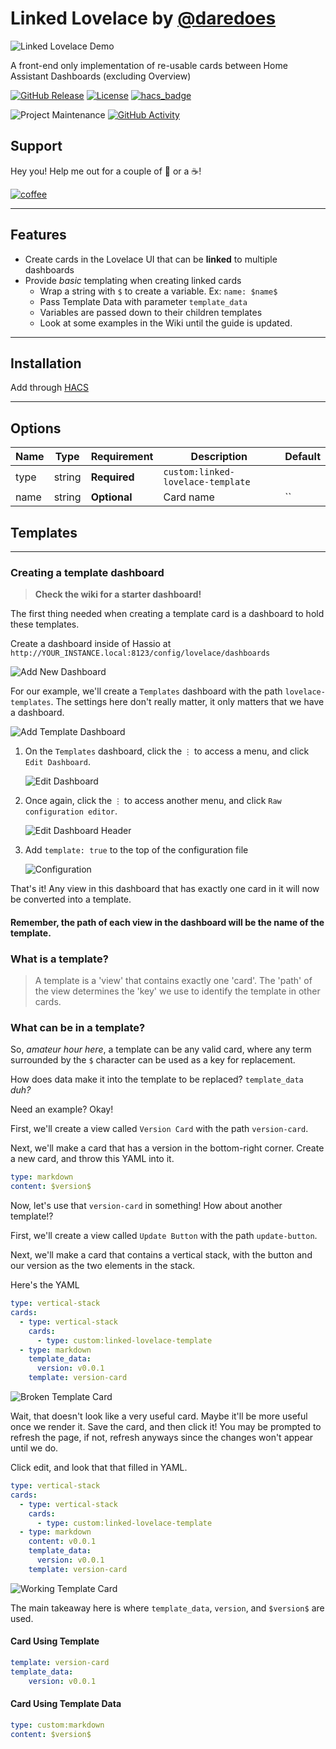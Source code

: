 # Linked Lovelace by [@daredoes](https://www.github.com/daredoes)

![Linked Lovelace Demo](/docs/imgs/LinkedLoveLace.gif)

A front-end only implementation of re-usable cards between Home Assistant Dashboards (excluding Overview)

[![GitHub Release][releases-shield]][releases]
[![License][license-shield]](LICENSE.md)
[![hacs_badge](https://img.shields.io/badge/HACS-Default-blue.svg)](https://github.com/hacs/integration)

![Project Maintenance][maintenance-shield]
[![GitHub Activity][commits-shield]][commits]

## Support

Hey you! Help me out for a couple of :beers: or a :coffee:!

[![coffee](https://www.buymeacoffee.com/assets/img/custom_images/black_img.png)](https://www.buymeacoffee.com/daredoes)

---

##  Features

* Create cards in the Lovelace UI that can be **linked** to multiple dashboards
* Provide *basic* templating when creating linked cards
  * Wrap a string with `$` to create a variable. Ex: `name: $name$`
  * Pass Template Data with parameter `template_data`
  * Variables are passed down to their children templates
  * Look at some examples in the Wiki until the guide is updated.

---

## Installation

Add through [HACS](https://github.com/custom-components/hacs)

---

## Options

| Name              | Type    | Requirement  | Description                                 | Default             |
| ----------------- | ------- | ------------ | ------------------------------------------- | ------------------- |
| type              | string  | **Required** | `custom:linked-lovelace-template`                   |
| name              | string  | **Optional** | Card name                                   | ``       |

## Templates

---

### Creating a template dashboard

> **Check the wiki for a starter dashboard!**

The first thing needed when creating a template card is a dashboard to hold these templates.

Create a dashboard inside of Hassio at `http://YOUR_INSTANCE.local:8123/config/lovelace/dashboards`

   ![Add New Dashboard](/docs/imgs/LovelaceDashboards.png)

For our example, we'll create a `Templates` dashboard with the path `lovelace-templates`. The settings here don't really matter, it only matters that we have a dashboard.

   ![Add Template Dashboard](/docs/imgs/AddNewDashboard.png)

1. On the `Templates` dashboard, click the `⋮` to access a menu, and click `Edit Dashboard`.

   ![Edit Dashboard](/docs/imgs/EditDashboard.png)
2. Once again, click the `⋮` to access another menu, and click `Raw configuration editor`.

   ![Edit Dashboard Header](/docs/imgs/RawConfigurationEditorMenu.png)
3. Add `template: true` to the top of the configuration file

   ![Configuration](/docs/imgs/Configuration.png)

That's it! Any view in this dashboard that has exactly one card in it will now be converted into a template.

#### **Remember, the path of each view in the dashboard will be the name of the template.**

### What is a template?

> A template is a 'view' that contains exactly one 'card'. The 'path' of the view determines the 'key' we use to identify the template in other cards.

### What can be in a template?

So, *amateur hour here*, a template can be any valid card, where any term surrounded by the `$` character can be used as a key for replacement.

How does data make it into the template to be replaced? `template_data` *duh?*

Need an example? Okay!

First, we'll create a view called `Version Card` with the path `version-card`.

Next, we'll make a card that has a version in the bottom-right corner. Create a new card, and throw this YAML into it.

```yaml
type: markdown
content: $version$
```

Now, let's use that `version-card` in something! How about another template!?

First, we'll create a view called `Update Button` with the path `update-button`.

Next, we'll make a card that contains a vertical stack, with the button and our version as the two elements in the stack.

Here's the YAML

```yaml
type: vertical-stack
cards:
  - type: vertical-stack
    cards:
      - type: custom:linked-lovelace-template
  - type: markdown
    template_data:
      version: v0.0.1
    template: version-card
```

![Broken Template Card](/docs/imgs/BrokenTemplate.png)

Wait, that doesn't look like a very useful card. Maybe it'll be more useful once we render it. Save the card, and then click it! You may be prompted to refresh the page, if not, refresh anyways since the changes won't appear until we do.

Click edit, and look that that filled in YAML.

```yaml
type: vertical-stack
cards:
  - type: vertical-stack
    cards:
      - type: custom:linked-lovelace-template
  - type: markdown
    content: v0.0.1
    template_data:
      version: v0.0.1
    template: version-card
```

![Working Template Card](/docs/imgs/WorkingTemplate.png)

The main takeaway here is where `template_data`, `version`, and `$version$` are used.

#### **Card Using Template**

```yaml
template: version-card
template_data:
    version: v0.0.1
```

#### **Card Using Template Data**

```yaml
type: custom:markdown
content: $version$
```


[commits-shield]: https://img.shields.io/github/commit-activity/y/daredoes/linked-lovelace-ui.svg
[commits]: https://github.com/daredoes/linked-lovelace-ui/commits/master
[devcontainer]: https://code.visualstudio.com/docs/remote/containers
[license-shield]: https://img.shields.io/github/license/daredoes/linked-lovelace-ui.svg
[maintenance-shield]: https://img.shields.io/maintenance/yes/2022
[releases-shield]: https://img.shields.io/github/release/daredoes/linked-lovelace-ui.svg
[releases]: https://github.com/daredoes/linked-lovelace-ui/releases
